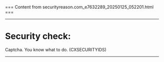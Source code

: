=== Content from securityreason.com_e7632289_20250125_052201.html ===


---

# Security check:

Captcha. You know what to do. (CXSECURITYIDS)

---


